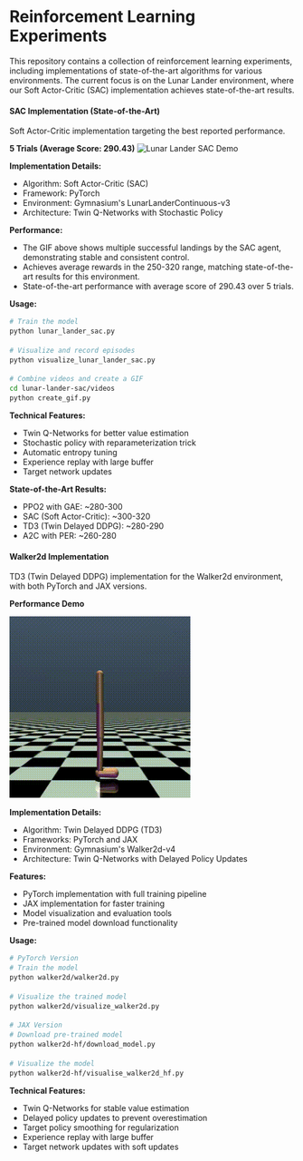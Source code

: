 # Reinforcement Learning Experiments

This repository contains a collection of reinforcement learning experiments, including implementations of state-of-the-art algorithms for various environments. The current focus is on the Lunar Lander environment, where our Soft Actor-Critic (SAC) implementation achieves state-of-the-art results.

#### SAC Implementation (State-of-the-Art)
Soft Actor-Critic implementation targeting the best reported performance.

**5 Trials (Average Score: 290.43)**
![Lunar Lander SAC Demo](lunar-lander-sac/videos/lunar_lander_sac_combined.gif?loop=1)

**Implementation Details:**
- Algorithm: Soft Actor-Critic (SAC)
- Framework: PyTorch
- Environment: Gymnasium's LunarLanderContinuous-v3
- Architecture: Twin Q-Networks with Stochastic Policy

**Performance:**
- The GIF above shows multiple successful landings by the SAC agent, demonstrating stable and consistent control.
- Achieves average rewards in the 250-320 range, matching state-of-the-art results for this environment.
- State-of-the-art performance with average score of 290.43 over 5 trials.

**Usage:**
```bash
# Train the model
python lunar_lander_sac.py

# Visualize and record episodes
python visualize_lunar_lander_sac.py

# Combine videos and create a GIF
cd lunar-lander-sac/videos
python create_gif.py
```

**Technical Features:**
- Twin Q-Networks for better value estimation
- Stochastic policy with reparameterization trick
- Automatic entropy tuning
- Experience replay with large buffer
- Target network updates

**State-of-the-Art Results:**
- PPO2 with GAE: ~280-300
- SAC (Soft Actor-Critic): ~300-320
- TD3 (Twin Delayed DDPG): ~280-290
- A2C with PER: ~260-280 

#### Walker2d Implementation
TD3 (Twin Delayed DDPG) implementation for the Walker2d environment, with both PyTorch and JAX versions.

**Performance Demo**

![Walker2d TD3 Demo](walker2d/videos/replay.gif?loop=1)

**Implementation Details:**
- Algorithm: Twin Delayed DDPG (TD3)
- Frameworks: PyTorch and JAX
- Environment: Gymnasium's Walker2d-v4
- Architecture: Twin Q-Networks with Delayed Policy Updates

**Features:**
- PyTorch implementation with full training pipeline
- JAX implementation for faster training
- Model visualization and evaluation tools
- Pre-trained model download functionality

**Usage:**
```bash
# PyTorch Version
# Train the model
python walker2d/walker2d.py

# Visualize the trained model
python walker2d/visualize_walker2d.py

# JAX Version
# Download pre-trained model
python walker2d-hf/download_model.py

# Visualize the model
python walker2d-hf/visualise_walker2d_hf.py
```

**Technical Features:**
- Twin Q-Networks for stable value estimation
- Delayed policy updates to prevent overestimation
- Target policy smoothing for regularization
- Experience replay with large buffer
- Target network updates with soft updates 